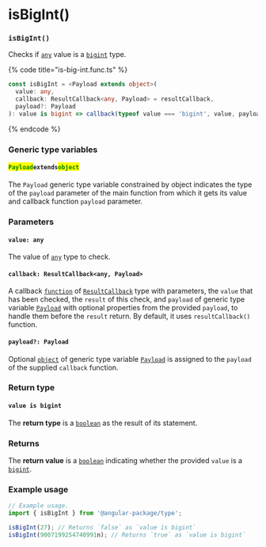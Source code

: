 # isBigInt()

### `isBigInt()`

Checks if [`any`](https://www.typescriptlang.org/docs/handbook/2/everyday-types.html#any) value is a [`bigint`](https://developer.mozilla.org/en-US/docs/Web/JavaScript/Reference/Global\_Objects/BigInt) type.

{% code title="is-big-int.func.ts" %}
```typescript
const isBigInt = <Payload extends object>(
  value: any,
  callback: ResultCallback<any, Payload> = resultCallback,
  payload?: Payload
): value is bigint => callback(typeof value === 'bigint', value, payload);
```
{% endcode %}

### Generic type variables

#### <mark style="color:green;">**`Payload`**</mark>**`extends`**<mark style="color:green;">**`object`**</mark>

The `Payload` generic type variable constrained by object indicates the type of the `payload` parameter of the main function from which it gets its value and callback function `payload` parameter.

### Parameters

#### `value: any`

The value of [`any`](https://www.typescriptlang.org/docs/handbook/2/everyday-types.html#any) type to check.

#### `callback: ResultCallback<any, Payload>`

A callback [`function`](https://developer.mozilla.org/en-US/docs/Web/JavaScript/Guide/Functions) of [`ResultCallback`](../type/resultcallback.md) type with parameters, the `value` that has been checked, the `result` of this check, and `payload` of generic type variable [`Payload`](isbigint.md#payloadextendsobject) with optional properties from the provided `payload`, to handle them before the `result` return. By default, it uses `resultCallback()` function.

#### `payload?: Payload`

Optional [`object`](https://developer.mozilla.org/en-US/docs/Web/JavaScript/Reference/Global\_Objects/Object) of generic type variable [`Payload`](isbigint.md#payloadextendsobject) is assigned to the `payload` of the supplied `callback` function.

### Return type

#### `value is bigint`

The **return type** is a [`boolean`](https://www.typescriptlang.org/docs/handbook/basic-types.html#boolean) as the result of its statement.

### Returns

The **return value** is a [`boolean`](https://developer.mozilla.org/en-US/docs/Web/JavaScript/Reference/Global\_Objects/Boolean) indicating whether the provided `value` is a [`bigint`](https://developer.mozilla.org/en-US/docs/Web/JavaScript/Reference/Global\_Objects/BigInt).

### Example usage

```typescript
// Example usage.
import { isBigInt } from '@angular-package/type';

isBigInt(27); // Returns `false` as `value is bigint`
isBigInt(9007199254740991n); // Returns `true` as `value is bigint`
```
